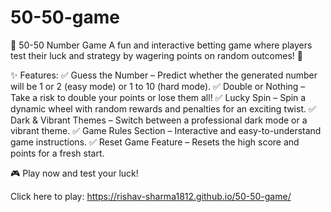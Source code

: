 # 50-50-game
🎲 50-50 Number Game
A fun and interactive betting game where players test their luck and strategy by wagering points on random outcomes! 🚀

✨ Features:
✅ Guess the Number – Predict whether the generated number will be 1 or 2 (easy mode) or 1 to 10 (hard mode).
✅ Double or Nothing – Take a risk to double your points or lose them all!
✅ Lucky Spin – Spin a dynamic wheel with random rewards and penalties for an exciting twist.
✅ Dark & Vibrant Themes – Switch between a professional dark mode or a vibrant theme.
✅ Game Rules Section – Interactive and easy-to-understand game instructions.
✅ Reset Game Feature – Resets the high score and points for a fresh start.

🎮 Play now and test your luck!

Click here to play:  https://rishav-sharma1812.github.io/50-50-game/
